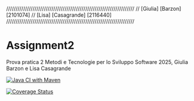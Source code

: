 //////////////////////////////////////////////////////////////////// 
// [Giulia] [Barzon] [2101074] 
// [Lisa] [Casagrande] [2116440] 
////////////////////////////////////////////////////////////////////

# Assignment2
Prova pratica 2 Metodi e Tecnologie per lo Sviluppo Software 2025, Giulia Barzon e Lisa Casagrande

[![Java CI with Maven](https://github.com/Lisa-csg/Assignment2/actions/workflows/maven.yml/badge.svg)](https://github.com/Lisa-csg/Assignment2/actions/workflows/maven.yml)

[![Coverage Status](https://coveralls.io/repos/github/Lisa-csg/Assignment2/badge.svg?branch=main)](https://coveralls.io/github/Lisa-csg/Assignment2?branch=main)